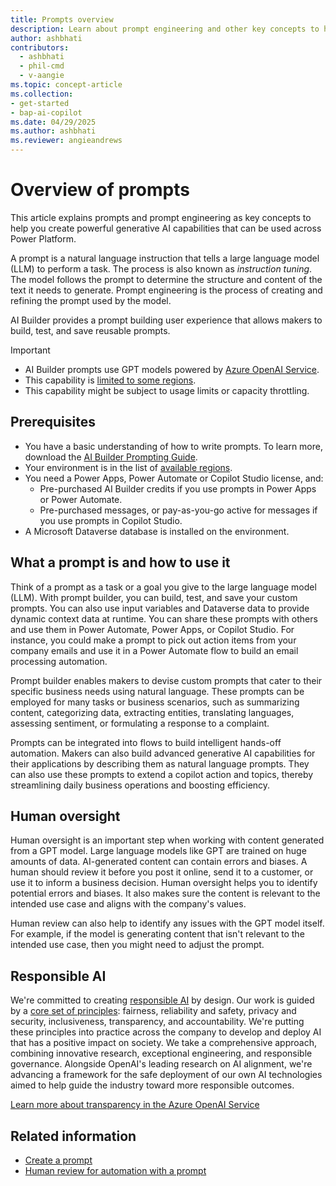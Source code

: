 ```yaml
---
title: Prompts overview
description: Learn about prompt engineering and other key concepts to help you create powerful applications that can generate text from your input.
author: ashbhati
contributors:
  - ashbhati
  - phil-cmd
  - v-aangie
ms.topic: concept-article
ms.collection: 
- get-started
- bap-ai-copilot
ms.date: 04/29/2025
ms.author: ashbhati
ms.reviewer: angieandrews
---
```


# Overview of prompts

This article explains prompts and prompt engineering as key concepts to help you create powerful generative AI capabilities that can be used across Power Platform.

A prompt is a natural language instruction that tells a large language model (LLM) to perform a task. The process is also known as *instruction tuning*. The model follows the prompt to determine the structure and content of the text it needs to generate. Prompt engineering is the process of creating and refining the prompt used by the model.

AI Builder provides a prompt building user experience that allows makers to build, test, and save reusable prompts.

> [!IMPORTANT]
> - AI Builder prompts use GPT models powered by [Azure OpenAI Service](/azure/ai-services/openai/whats-new). 
> - This capability is [limited to some regions](availability-region.md#prompts).
> - This capability might be subject to usage limits or capacity throttling.

## Prerequisites

- You have a basic understanding of how to write prompts. To learn more, download the [AI Builder Prompting Guide](https://aka.ms/promptguide).
- Your environment is in the list of [available regions](availability-region.md).
- You need a Power Apps, Power Automate or Copilot Studio license, and:
    - Pre-purchased AI Builder credits if you use prompts in Power Apps or Power Automate.
    - Pre-purchased messages, or pay-as-you-go active for messages if you use prompts in Copilot Studio.
- A Microsoft Dataverse database is installed on the environment.

## What a prompt is and how to use it

Think of a prompt as a task or a goal you give to the large language model (LLM). With prompt builder, you can build, test, and save your custom prompts. You can also use input variables and Dataverse data to provide dynamic context data at runtime. You can share these prompts with others and use them in Power Automate, Power Apps, or Copilot Studio. For instance, you could make a prompt to pick out action items from your company emails and use it in a Power Automate flow to build an email processing automation.

Prompt builder enables makers to devise custom prompts that cater to their specific business needs using natural language. These prompts can be employed for many tasks or business scenarios, such as summarizing content, categorizing data, extracting entities, translating languages, assessing sentiment, or formulating a response to a complaint.

Prompts can be integrated into flows to build intelligent hands-off automation. Makers can also build advanced generative AI capabilities for their applications by describing them as natural language prompts. They can also use these prompts to extend a copilot action and topics, thereby streamlining daily business operations and boosting efficiency.

## Human oversight

Human oversight is an important step when working with content generated from a GPT model. Large language models like GPT are trained on huge amounts of data. AI-generated content can contain errors and biases. A human should review it before you post it online, send it to a customer, or use it to inform a business decision. Human oversight helps you to identify potential errors and biases. It also makes sure the content is relevant to the intended use case and aligns with the company's values.

Human review can also help to identify any issues with the GPT model itself. For example, if the model is generating content that isn't relevant to the intended use case, then you might need to adjust the prompt.

## Responsible AI

We're committed to creating [responsible AI](https://blogs.microsoft.com/on-the-issues/2023/02/02/responsible-ai-chatgpt-artificial-intelligence/) by design. Our work is guided by a [core set of principles](https://www.microsoft.com/ai/responsible-ai): fairness, reliability and safety, privacy and security, inclusiveness, transparency, and accountability. We're putting these principles into practice across the company to develop and deploy AI that has a positive impact on society. We take a comprehensive approach, combining innovative research, exceptional engineering, and responsible governance. Alongside OpenAI's leading research on AI alignment, we're advancing a framework for the safe deployment of our own AI technologies aimed to help guide the industry toward more responsible outcomes.

[Learn more about transparency in the Azure OpenAI Service](/legal/cognitive-services/openai/transparency-note?context=%2Fazure%2Fcognitive-services%2Fopenai%2Fcontext%2Fcontext)

## Related information

- [Create a prompt](create-a-custom-prompt.md)
- [Human review for automation with a prompt](azure-openai-human-review.md)

